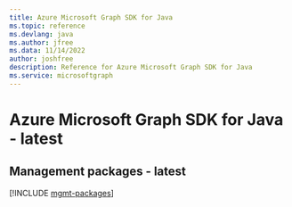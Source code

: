 ```yaml
---
title: Azure Microsoft Graph SDK for Java
ms.topic: reference
ms.devlang: java
ms.author: jfree
ms.data: 11/14/2022
author: joshfree
description: Reference for Azure Microsoft Graph SDK for Java
ms.service: microsoftgraph
---
```

# Azure Microsoft Graph SDK for Java - latest

## Management packages - latest
[!INCLUDE [mgmt-packages](microsoft-graph-mgmt-index.md)]